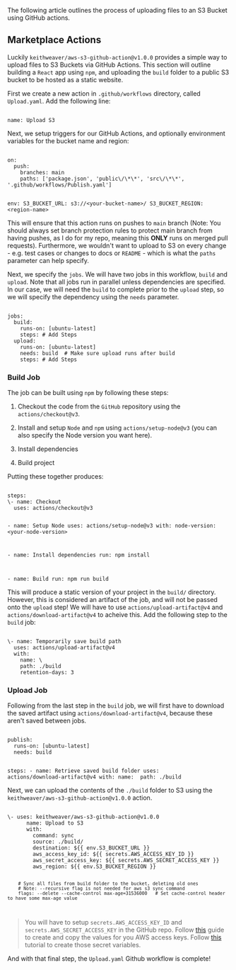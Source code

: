 The following article outlines the process of uploading files to an S3 Bucket using GitHub actions.

## Marketplace Actions

Luckily `keithweaver/aws-s3-github-action@v1.0.0` provides a simple way to upload files to S3 Buckets via GitHub Actions. This section will outline building a `React` app using `npm`, and uploading the `build` folder to a public S3 bucket to be hosted as a static website.

First we create a new action in `.github/workflows` directory, called `Upload.yaml`. Add the following line:

<Code language='yaml'>
name: Upload S3
</Code>


Next, we setup triggers for our GitHub Actions, and optionally environment variables for the bucket name and region:

<Code language='yaml'>
on:
  push:
    branches: main
    paths: ['package.json', 'public\/\*\*', 'src\/\*\*', '.github/workflows/Publish.yaml']

env:
  S3_BUCKET_URL: s3://\<your-bucket-name>/
  S3_BUCKET_REGION: \<region-name>
</Code>


This will ensure that this action runs on pushes to `main` branch (Note: You should always set branch protection rules to protect main branch from having pushes, as I do for my repo, meaning this **ONLY** runs on merged pull requests). Furthermore, we wouldn't want to upload to S3 on every change - e.g. test cases or changes to docs or `README` - which is what the `paths` parameter can help specify.

Next, we specify the `jobs`. We will have two jobs in this workflow, `build` and `upload`. Note that all jobs run in parallel unless dependencies are specified. In our case, we will need the `build` to complete prior to the `upload` step, so we will specify the dependency using the `needs` parameter. 

<Code language='yaml'>
jobs:
  build:
    runs-on: [ubuntu-latest]
    steps: # Add Steps
  upload:
    runs-on: [ubuntu-latest]
    needs: build  # Make sure upload runs after build
    steps: # Add Steps
</Code>


### Build Job

The job can be built using `npm` by following these steps:

1. Checkout the code from the `GitHub` repository using the `actions/checkout@v3`.

2. Install and setup `Node` and `npm` using `actions/setup-node@v3` (you can also specify the Node version you want here).

3. Install dependencies

4. Build project

Putting these together produces:

<Code language='yaml'>
steps:
\- name: Checkout
  uses: actions/checkout@v3

\- name: Setup Node
  uses: actions/setup-node@v3
  with:
    node-version: \<your-node-version>

\- name: Install dependencies
  run: npm install

\- name: Build
  run: npm run build
</Code>

This will produce a static version of your project in the `build/` directory. However, this is considered an artifact of the job, and will not be passed onto the `upload` step! We will have to use `actions/upload-artifact@v4` and `actions/download-artifact@v4` to acheive this. Add the following step to the `build` job:

<Code language='yaml'>
\- name: Temporarily save build path
  uses: actions/upload-artifact@v4
  with:
    name: \<artifact-name>
    path: ./build
    retention-days: 3
</Code>

### Upload Job

Following from the last step in the `build` job, we will first have to download the saved artifact using `actions/download-artifact@v4`, because these aren't saved between jobs.

<Code language="yaml">
publish:
  runs-on: [ubuntu-latest]
  needs: build

  steps:
    \- name: Retrieve saved build folder
      uses: actions/download-artifact@v4
      with:
        name: <artifact-name>
        path: ./build
</Code>

Next, we can upload the contents of the `./build` folder to S3 using the `keithweaver/aws-s3-github-action@v1.0.0` action.

<Code language="yaml">
\- uses: keithweaver/aws-s3-github-action@v1.0.0
      name: Upload to S3
      with:
        command: sync
        source: ./build/
        destination: ${{ env.S3_BUCKET_URL }}
        aws_access_key_id: ${{ secrets.AWS_ACCESS_KEY_ID }}
        aws_secret_access_key: ${{ secrets.AWS_SECRET_ACCESS_KEY }}
        aws_region: ${{ env.S3_BUCKET_REGION }}

        # Sync all files from build folder to the bucket, deleting old ones
        # Note: --recursive flag is not needed for aws s3 sync command
        flags: --delete --cache-control max-age=31536000   # Set cache-control header to have some max-age value
</Code>

> You will have to setup `secrets.AWS_ACCESS_KEY_ID` and `secrets.AWS_SECRET_ACCESS_KEY` in the GitHub repo. Follow [this](https://repost.aws/knowledge-center/create-access-key) guide to create and copy the values for you AWS access keys. Follow [this](https://docs.github.com/en/actions/security-for-github-actions/security-guides/using-secrets-in-github-actions#creating-secrets-for-a-repository) tutorial to create those secret variables.

And with that final step, the `Upload.yaml` Github workflow is complete!